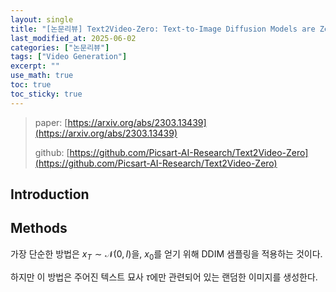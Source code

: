 ```yaml
---
layout: single
title: "[논문리뷰] Text2Video-Zero: Text-to-Image Diffusion Models are Zero-Shot Video Generators"
last_modified_at: 2025-06-02
categories: ["논문리뷰"]
tags: ["Video Generation"]
excerpt: ""
use_math: true
toc: true
toc_sticky: true
---
```


> paper: [https://arxiv.org/abs/2303.13439](https://arxiv.org/abs/2303.13439)
> 
> github: [https://github.com/Picsart-AI-Research/Text2Video-Zero](https://github.com/Picsart-AI-Research/Text2Video-Zero)

## Introduction

## Methods

가장 단순한 방법은 $x_T\sim\mathcal{N}(0,I)$을, $x_0$를 얻기 위해 DDIM 샘플링을 적용하는 것이다.

하지만 이 방법은 주어진 텍스트 묘사 $\tau$에만 관련되어 있는 랜덤한 이미지를 생성한다.
